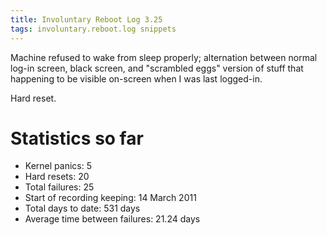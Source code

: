 ```yaml
---
title: Involuntary Reboot Log 3.25
tags: involuntary.reboot.log snippets
---
```


Machine refused to wake from sleep properly; alternation between normal log-in screen, black screen, and "scrambled eggs" version of stuff that happening to be visible on-screen when I was last logged-in.

Hard reset.

# Statistics so far

-   Kernel panics: 5
-   Hard resets: 20
-   Total failures: 25
-   Start of recording keeping: 14 March 2011
-   Total days to date: 531 days
-   Average time between failures: 21.24 days
